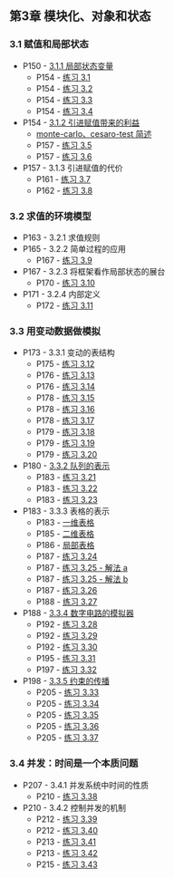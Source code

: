 ## 第3章 模块化、对象和状态

### 3.1 赋值和局部状态

* P150 - [3.1.1 局部状态变量](./withdraw.scm)
	* P154 - [练习 3.1](./exercise_3_1.scm)
	* P154 - [练习 3.2](./exercise_3_2.scm)
	* P154 - [练习 3.3](./exercise_3_3.scm)
	* P154 - [练习 3.4](./exercise_3_4.scm)
* P154 - [3.1.2 引进赋值带来的利益](./monte_carlo.scm)
	* [monte-carlo、cesaro-test 简述](./monte_carlo_and_cesaro.md)
	* P157 - [练习 3.5](./exercise_3_5.scm)
	* P157 - [练习 3.6](./exercise_3_6.scm)
* P157 - 3.1.3 引进赋值的代价
	* P161 - [练习 3.7](./exercise_3_7.scm)
	* P162 - [练习 3.8](./exercise_3_8.scm)

### 3.2 求值的环境模型

* P163 - 3.2.1 求值规则
* P165 - 3.2.2 简单过程的应用
	* P167 - [练习 3.9](./exercise_3_9.md)
* P167 - 3.2.3 将框架看作局部状态的展台
	* P170 - [练习 3.10](./exercise_3_10.md)
* P171 - 3.2.4 内部定义
	* P172 - [练习 3.11](./exercise_3_11.md)

### 3.3 用变动数据做模拟

* P173 - 3.3.1 变动的表结构
	* P175 - [练习 3.12](./exercise_3_12.md)
	* P176 - [练习 3.13](./exercise_3_13.md)
	* P176 - [练习 3.14](./exercise_3_14.md)
	* P178 - [练习 3.15](./exercise_3_15.md)
	* P178 - [练习 3.16](./exercise_3_16.md)
	* P178 - [练习 3.17](./exercise_3_17.scm)
	* P179 - [练习 3.18](./exercise_3_18.scm)
	* P179 - [练习 3.19](./exercise_3_19.scm)
	* P179 - [练习 3.20](./exercise_3_20.md)
* P180 - [3.3.2 队列的表示](./queue.scm)
	* P183 - [练习 3.21](./exercise_3_21.md)
	* P183 - [练习 3.22](./exercise_3_22.scm)
	* P183 - [练习 3.23](./exercise_3_23.md)
* P183 - 3.3.3 表格的表示
	* P183 - [一维表格](./table_1d.scm)
	* P185 - [二维表格](./table_2d.scm)
	* P186 - [局部表格](./table_local.scm)
	* P187 - [练习 3.24](./exercise_3_24.scm)
	* P187 - [练习 3.25 - 解法 a](./exercise_3_25_a.scm)
	* P187 - [练习 3.25 - 解法 b](./exercise_3_25_b.scm)
	* P187 - [练习 3.26](./exercise_3_26.scm)
	* P188 - [练习 3.27](./exercise_3_27.md)
* P188 - [3.3.4 数字电路的模拟器](./digital_circuit.scm)
	* P192 - [练习 3.28](./exercise_3_28.md)
	* P192 - [练习 3.29](./exercise_3_29.md)
	* P192 - [练习 3.30](./exercise_3_30.md)
	* P195 - [练习 3.31](./exercise_3_31.md)
	* P197 - [练习 3.32](./exercise_3_32.md)
* P198 - [3.3.5 约束的传播](./constraints.scm)
	* P205 - [练习 3.33](./exercise_3_33.scm)
	* P205 - [练习 3.34](./exercise_3_34.md)
	* P205 - [练习 3.35](./exercise_3_35.scm)
	* P205 - [练习 3.36](./exercise_3_36.md)
	* P205 - [练习 3.37](./exercise_3_37.scm)

### 3.4 并发：时间是一个本质问题

* P207 - 3.4.1 并发系统中时间的性质
	* P210 - [练习 3.38](./exercise_3_38.md)
* P210 - 3.4.2 控制并发的机制
	* P212 - [练习 3.39](./exercise_3_39.md)
	* P212 - [练习 3.40](./exercise_3_40.md)
	* P213 - [练习 3.41](./exercise_3_41.md)
	* P213 - [练习 3.42](./exercise_3_42.md)
	* P215 - [练习 3.43](./exercise_3_43.md)

